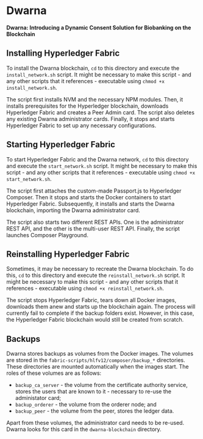 # Dwarna
**Dwarna: Introducing a Dynamic Consent Solution for Biobanking on the Blockchain**

## Installing Hyperledger Fabric

To install the Dwarna blockchain, `cd` to this directory and execute the `install_network.sh` script. It might be necessary to make this script - and any other scripts that it references - executable using `chmod +x install_network.sh`.

The script first installs NVM and the necessary NPM modules. Then, it installs prerequisites for the Hyperledger blockchain, downloads Hyperledger Fabric and creates a Peer Admin card. The script also deletes any existing Dwarna administrator cards. Finally, it stops and starts Hyperledger Fabric to set up any necessary configurations.

## Starting Hyperledger Fabric

To start Hyperledger Fabric and the Dwarna network, `cd` to this directory and execute the `start_network.sh` script. It might be necessary to make this script - and any other scripts that it references - executable using `chmod +x start_network.sh`.

The script first attaches the custom-made Passport.js to Hyperledger Composer. Then it stops and starts the Docker containers to start Hyperledger Fabric. Subsequently, it installs and starts the Dwarna blockchain, importing the Dwarna administrator card.

The script also starts two different REST APIs. One is the administrator REST API, and the other is the multi-user REST API. Finally, the script launches Composer Playground.

## Reinstalling Hyperledger Fabric

Sometimes, it may be necessary to recreate the Dwarna blockchain. To do this, `cd` to this directory and execute the `reinstall_network.sh` script. It might be necessary to make this script - and any other scripts that it references -  executable using `chmod +x reinstall_network.sh`.

The script stops Hyperledger Fabric, tears down all Docker images, downloads them anew and starts up the blockchain again. The process will currently fail to complete if the backup folders exist. However, in this case, the Hyperledger Fabric blockchain would still be created from scratch.

## Backups

Dwarna stores backups as volumes from the Docker images. The volumes are stored in the `fabric-scripts/hlfv12/composer/backup_*` directories. These directories are mounted automatically when the images start. The roles of these volumes are as follows:

- `backup_ca_server` - the volume from the certificate authority service, stores the users that are known to it - necessary to re-use the administator card;
- `backup_orderer` - the volume from the orderer node; and
- `backup_peer` - the volume from the peer, stores the ledger data.

Apart from these volumes, the administrator card needs to be re-used. Dwarna looks for this card in the `dwarna-blockchain` directory.
